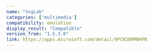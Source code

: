 ```yaml
---
name: "SvgLab"
categories: ['multimedia']
compatibility: emulation
display_result: "Compatible"
version_from: "1.5.3.0"
link: https://apps.microsoft.com/detail/9PCN16MMNHPN
---
```

